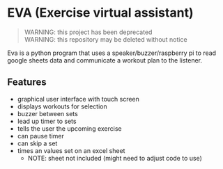 # EVA (Exercise virtual assistant)

> WARNING: this project has been deprecated  
> WARNING: this repository may be deleted without notice

Eva is a python program that uses a speaker/buzzer/raspberry pi to read google sheets data and communicate a workout plan to the listener.

## Features

- graphical user interface with touch screen
- displays workouts for selection
- buzzer between sets
- lead up timer to sets
- tells the user the upcoming exercise
- can pause timer
- can skip a set
- times an values set on an excel sheet
  - NOTE: sheet not included (might need to adjust code to use)
